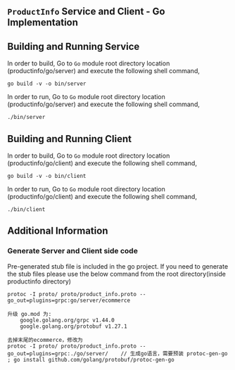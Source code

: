 ## ``ProductInfo`` Service and Client - Go Implementation

## Building and Running Service

In order to build, Go to ``Go`` module root directory location (productinfo/go/server) and execute the following
 shell command,
```
go build -v -o bin/server
```

In order to run, Go to ``Go`` module root directory location (productinfo/go/server) and execute the following
shell command,

```
./bin/server
```

## Building and Running Client   

In order to build, Go to ``Go`` module root directory location (productinfo/go/client) and execute the following
 shell command,
```
go build -v -o bin/client
```

In order to run, Go to ``Go`` module root directory location (productinfo/go/client) and execute the following
shell command,

```
./bin/client
```

## Additional Information

### Generate Server and Client side code 
Pre-generated stub file is included in the go project. If you need to generate the stub files please use the below
 command from the root directory(inside productinfo directory)
``` 
protoc -I proto/ proto/product_info.proto --go_out=plugins=grpc:go/server/ecommerce

升级 go.mod 为:
	google.golang.org/grpc v1.44.0
	google.golang.org/protobuf v1.27.1

去掉末尾的ecommerce，修改为
protoc -I proto/ proto/product_info.proto --go_out=plugins=grpc:./go/server/    // 生成go语言，需要预装 protoc-gen-go ; go install github.com/golang/protobuf/protoc-gen-go

``` 
